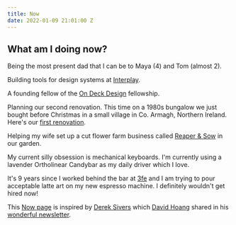 ```yaml
---
title: Now
date: 2022-01-09 21:01:00 Z
---
```


## What am I doing now?

Being the most present dad that I can be to Maya (4) and Tom (almost 2).

Building tools for design systems at [Interplay](http://interplayapp.com).

A founding fellow of the [On Deck Design](https://www.beondeck.com/design) fellowship.

Planning our second renovation. This time on a 1980s bungalow we just bought before Christmas in a small village in Co. Armagh, Northern Ireland. Here's our [first renovation](https://www.instagram.com/guinearow/).

Helping my wife set up a cut flower farm business called [Reaper & Sow](https://www.instagram.com/reaperandsow/) in our garden.

My current silly obsession is mechanical keyboards. I'm currently using a lavender Ortholinear Candybar as my daily driver which I love.

It's 9 years since I worked behind the bar at [3fe](http://3fe.com) and I am trying to pour acceptable latte art on my new espresso machine. I definitely wouldn't get hired now! 

This [Now page](https://nownownow.com) is inspired by [Derek Sivers](https://sive.rs) which [David Hoang](http://davidhoang.com) shared in his [wonderful newsletter](https://davidhoang.substack.com).